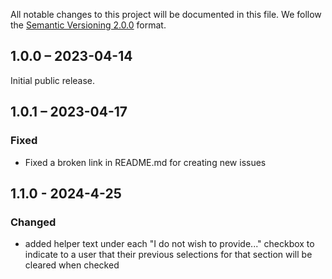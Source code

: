 All notable changes to this project will be documented in this file.
We follow the [Semantic Versioning 2.0.0](http://semver.org/) format.

## 1.0.0 – 2023-04-14

Initial public release.

## 1.0.1 – 2023-04-17

### Fixed
- Fixed a broken link in README.md for creating new issues

## 1.1.0 - 2024-4-25

### Changed
- added helper text under each "I do not wish to provide..." checkbox to indicate to a user that their previous selections for that section will be cleared when checked
